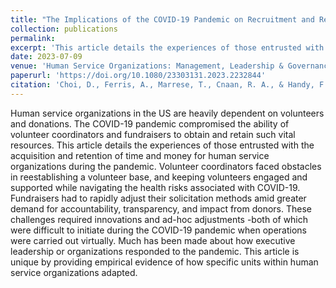```yaml
---
title: "The Implications of the COVID-19 Pandemic on Recruitment and Retention of Volunteers and Donors in the US."
collection: publications
permalink: 
excerpt: 'This article details the experiences of those entrusted with the acquisition and retention of time and money for human service organizations during the pandemic.'
date: 2023-07-09
venue: 'Human Service Organizations: Management, Leadership & Governance'
paperurl: 'https://doi.org/10.1080/23303131.2023.2232844'
citation: 'Choi, D., Ferris, A., Marrese, T., Cnaan, R. A., & Handy, F. (2023). The Implications of the COVID-19 Pandemic on Recruitment and Retention of Volunteers and Donors in the US. <i>Human Service Organizations: Management, Leadership & Governance</i>, 1-15.'
---
```


Human service organizations in the US are heavily dependent on volunteers and donations. The COVID-19 pandemic compromised the ability of volunteer coordinators and fundraisers to obtain and retain such vital resources. This article details the experiences of those entrusted with the acquisition and retention of time and money for human service organizations during the pandemic. Volunteer coordinators faced obstacles in reestablishing a volunteer base, and keeping volunteers engaged and supported while navigating the health risks associated with COVID-19. Fundraisers had to rapidly adjust their solicitation methods amid greater demand for accountability, transparency, and impact from donors. These challenges required innovations and ad-hoc adjustments -both of which were difficult to initiate during the COVID-19 pandemic when operations were carried out virtually. Much has been made about how executive leadership or organizations responded to the pandemic. This article is unique by providing empirical evidence of how specific units within human service organizations adapted.
